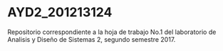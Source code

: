 # AYD2_201213124
Repositorio correspondiente a la hoja de trabajo No.1 del laboratorio de Analisis y Diseño de Sistemas 2, segundo semestre 2017.
